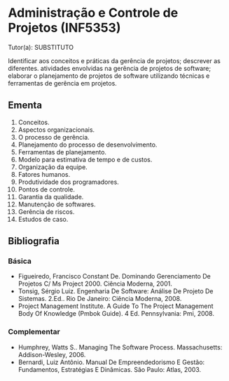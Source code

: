 # Administração e Controle de Projetos (INF5353)

Tutor(a): SUBSTITUTO

Identificar aos conceitos e práticas da gerência de projetos; descrever as diferentes. atividades envolvidas na gerência de projetos de software; elaborar o planejamento de projetos de software utilizando técnicas e ferramentas de gerência em projetos.

## Ementa 

1. Conceitos.
2. Aspectos organizacionais.
3. O processo de gerência.
4. Planejamento do processo de desenvolvimento.
5. Ferramentas de planejamento.
6. Modelo para estimativa de tempo e de custos.
7. Organização da equipe.
8. Fatores humanos. 
9. Produtividade dos programadores. 
10. Pontos de controle. 
11. Garantia da qualidade.
12. Manutenção de softwares.
13. Gerência de riscos.
14. Estudos de caso.

## Bibliografia

### Básica

- Figueiredo, Francisco Constant De. Dominando Gerenciamento De Projetos C/ Ms Project 2000. Ciência Moderna, 2001.
- Tonsig, Sérgio Luiz. Engenharia De Software: Análise De Projeto De Sistemas. 2.Ed.. Rio De Janeiro: Ciência Moderna, 2008.
- Project Management Institute. A Guide To The Project Management Body Of Knowledge (Pmbok Guide). 4 Ed. Pennsylvania: Pmi, 2008.

### Complementar

- Humphrey, Watts S.. Managing The Software Process. Massachusetts: Addison-Wesley, 2006.
- Bernardi, Luiz Antônio. Manual De Empreendedorismo E Gestão: Fundamentos, Estratégias E Dinâmicas. São Paulo: Atlas, 2003.

